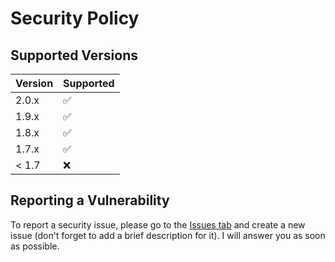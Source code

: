 # Security Policy

## Supported Versions

| Version | Supported          |
| ------- | ------------------ |
| 2.0.x   | :white_check_mark: |
| 1.9.x   | :white_check_mark: |
| 1.8.x   | :white_check_mark: |
| 1.7.x   | :white_check_mark: |
| < 1.7   | :x:                |

## Reporting a Vulnerability

To report a security issue, please go to the [Issues tab](https://github.com/K07H/DecorationsMod/issues) and create a new issue (don't forget to add a brief description for it). I will answer you as soon as possible.
